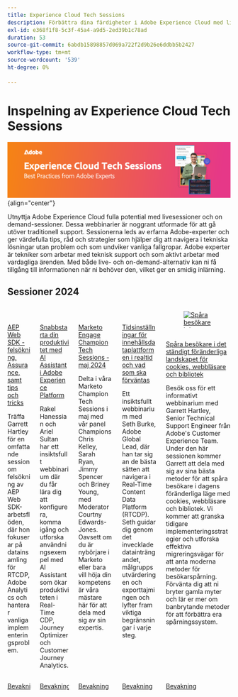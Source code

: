 ```yaml
---
title: Experience Cloud Tech Sessions
description: Förbättra dina färdigheter i Adobe Experience Cloud med live- och on-demand-tekniksessioner som leds av experter från Adobe. Få användbara tips och strategier när som helst för en smidig inlärningsupplevelse.
exl-id: e368f1f8-5c3f-45a4-a9d5-2ed39b1c78ad
duration: 53
source-git-commit: 6abdb15898857d069a722f2d9b26e6ddbb5b2427
workflow-type: tm+mt
source-wordcount: '539'
ht-degree: 0%

---
```


# Inspelning av Experience Cloud Tech Sessions


![Experience Cloud Tech Sessions](./assets/tech-sessions-banner.png){align="center"}

Utnyttja Adobe Experience Cloud fulla potential med livesessioner och on demand-sessioner. Dessa webbinarier är noggrant utformade för att gå utöver traditionell support. Sessionerna leds av erfarna Adobe-experter och ger värdefulla tips, råd och strategier som hjälper dig att navigera i tekniska lösningar utan problem och som undviker vanliga fallgropar. Adobe experter är tekniker som arbetar med teknisk support och som aktivt arbetar med vardagliga ärenden. Med både live- och on-demand-alternativ kan ni få tillgång till informationen när ni behöver den, vilket ger en smidig inlärning.

## Sessioner 2024

<!-- CARDS
{cta = Watch}

* 2024/aep-web-sdk-troubleshooting.md
* 2024/ai-assistant.md
* 2024/champion-office-hours.md
* 2024/rtcdp-timings.md
* 2024/tracking-visitors.md

-->
<!-- START CARDS HTML - DO NOT MODIFY BY HAND -->
<div class="columns">
    <div class="column is-half-tablet is-half-desktop is-one-third-widescreen" aria-label="AEP Web SDK Troubleshooting, Assurance, and Tips and Tricks">
        <div class="card" style="height: 100%; display: flex; flex-direction: column; height: 100%;">
            <div class="card-image">
                <figure class="image x-is-16by9">
                    <a href="2024/aep-web-sdk-troubleshooting.md" title="AEP Web SDK Troubleshooting, Assurance, Tips and Tricks" target="_blank" rel="referrer">
                        <img class="is-bordered-r-small" src="https://video.tv.adobe.com/v/3441092/?format=jpeg&nocache=1734134488505" alt="AEP Web SDK Troubleshooting, Assurance, Tips and Tricks"
                             style="width: 100%; aspect-ratio: 16 / 9; object-fit: cover; overflow: hidden; display: block; margin: auto;">
                    </a>
                </figure>
            </div>
            <div class="card-content is-padded-small" style="display: flex; flex-direction: column; flex-grow: 1; justify-content: space-between;">
                <div class="top-card-content">
                    <p class="headline is-size-6 has-text-weight-bold">
                        <a href="2024/aep-web-sdk-troubleshooting.md" target="_blank" rel="referrer" title="AEP Web SDK Troubleshooting, Assurance, Tips and Tricks">AEP Web SDK - felsökning, Assurance, samt tips och tricks</a>
                    </p>
                    <p class="is-size-6">Träffa Garrett Hartley för en omfattande session om felsökning av AEP Web SDK-arbetsflöden, där hon fokuserar på datainsamling för RTCDP, Adobe Analytics och hanterar vanliga implementeringsproblem.</p>
                </div>
                <a href="2024/aep-web-sdk-troubleshooting.md" target="_blank" rel="referrer" class="spectrum-Button spectrum-Button--outline spectrum-Button--primary spectrum-Button--sizeM" style="align-self: flex-start; margin-top: 1rem;">
                    <span class="spectrum-Button-label has-no-wrap has-text-weight-bold">Bevakning</span>
                </a>
            </div>
        </div>
    </div>
    <div class="column is-half-tablet is-half-desktop is-one-third-widescreen" aria-label="Jumpstart Your Productivity with AI Assistant in Adobe Experience Platform">
        <div class="card" style="height: 100%; display: flex; flex-direction: column; height: 100%;">
            <div class="card-image">
                <figure class="image x-is-16by9">
                    <a href="2024/ai-assistant.md" title="Kom snabbt igång med produktiviteten med AI Assistant i Adobe Experience Platform" target="_blank" rel="referrer">
                        <img class="is-bordered-r-small" src="https://video.tv.adobe.com/v/3435344/?format=jpeg&nocache=1734134488516" alt="Kom snabbt igång med produktiviteten med AI Assistant i Adobe Experience Platform"
                             style="width: 100%; aspect-ratio: 16 / 9; object-fit: cover; overflow: hidden; display: block; margin: auto;">
                    </a>
                </figure>
            </div>
            <div class="card-content is-padded-small" style="display: flex; flex-direction: column; flex-grow: 1; justify-content: space-between;">
                <div class="top-card-content">
                    <p class="headline is-size-6 has-text-weight-bold">
                        <a href="2024/ai-assistant.md" target="_blank" rel="referrer" title="Kom snabbt igång med produktiviteten med AI Assistant i Adobe Experience Platform">Snabbstarta din produktivitet med AI Assistant i Adobe Experience Platform</a>
                    </p>
                    <p class="is-size-6">Rakel Hanessian och Ariel Sultan har ett insiktsfullt webbinarium där du får lära dig att konfigurera, komma igång och utforska användningsexempel med AI Assistant som ökar produktiviteten i Real-Time CDP, Journey Optimizer och Customer Journey Analytics.</p>
                </div>
                <a href="2024/ai-assistant.md" target="_blank" rel="referrer" class="spectrum-Button spectrum-Button--outline spectrum-Button--primary spectrum-Button--sizeM" style="align-self: flex-start; margin-top: 1rem;">
                    <span class="spectrum-Button-label has-no-wrap has-text-weight-bold">Bevakning</span>
                </a>
            </div>
        </div>
    </div>
    <div class="column is-half-tablet is-half-desktop is-one-third-widescreen" aria-label="Marketo Engage Champion Tech Sessions - May 2024">
        <div class="card" style="height: 100%; display: flex; flex-direction: column; height: 100%;">
            <div class="card-image">
                <figure class="image x-is-16by9">
                    <a href="2024/champion-office-hours.md" title="Marketo Engage Champion Tech Sessions - maj 2024" target="_blank" rel="referrer">
                        <img class="is-bordered-r-small" src="https://video.tv.adobe.com/v/3429357/?format=jpeg&nocache=1734134488519" alt="Marketo Engage Champion Tech Sessions - maj 2024"
                             style="width: 100%; aspect-ratio: 16 / 9; object-fit: cover; overflow: hidden; display: block; margin: auto;">
                    </a>
                </figure>
            </div>
            <div class="card-content is-padded-small" style="display: flex; flex-direction: column; flex-grow: 1; justify-content: space-between;">
                <div class="top-card-content">
                    <p class="headline is-size-6 has-text-weight-bold">
                        <a href="2024/champion-office-hours.md" target="_blank" rel="referrer" title="Marketo Engage Champion Tech Sessions - maj 2024">Marketo Engage Champion Tech Sessions - maj 2024</a>
                    </p>
                    <p class="is-size-6">Delta i våra Marketo Champion Tech Sessions i maj med vår panel Champions Chris Kelley, Sarah Ryan, Jimmy Spencer och Briney Young, med Moderator Courtny Edwards-Jones. Oavsett om du är nybörjare i Marketo eller bara vill höja din kompetens är våra mästare här för att dela med sig av sin expertis.</p>
                </div>
                <a href="2024/champion-office-hours.md" target="_blank" rel="referrer" class="spectrum-Button spectrum-Button--outline spectrum-Button--primary spectrum-Button--sizeM" style="align-self: flex-start; margin-top: 1rem;">
                    <span class="spectrum-Button-label has-no-wrap has-text-weight-bold">Bevakning</span>
                </a>
            </div>
        </div>
    </div>
    <div class="column is-half-tablet is-half-desktop is-one-third-widescreen" aria-label="Real-Time Content Data Platform Timings and What to Expect">
        <div class="card" style="height: 100%; display: flex; flex-direction: column; height: 100%;">
            <div class="card-image">
                <figure class="image x-is-16by9">
                    <a href="2024/rtcdp-timings.md" title="Tidsinställningar för innehållsdataplattformen i realtid och vad som ska förväntas" target="_blank" rel="referrer">
                        <img class="is-bordered-r-small" src="https://video.tv.adobe.com/v/3432992/?format=jpeg&nocache=1734134488510" alt="Tidsinställningar för innehållsdataplattformen i realtid och vad som ska förväntas"
                             style="width: 100%; aspect-ratio: 16 / 9; object-fit: cover; overflow: hidden; display: block; margin: auto;">
                    </a>
                </figure>
            </div>
            <div class="card-content is-padded-small" style="display: flex; flex-direction: column; flex-grow: 1; justify-content: space-between;">
                <div class="top-card-content">
                    <p class="headline is-size-6 has-text-weight-bold">
                        <a href="2024/rtcdp-timings.md" target="_blank" rel="referrer" title="Tidsinställningar för innehållsdataplattformen i realtid och vad som ska förväntas">Tidsinställningar för innehållsdataplattformen i realtid och vad som ska förväntas</a>
                    </p>
                    <p class="is-size-6">Ett insiktsfullt webbinarium med Seth Burke, Adobe Global Lead, där han tar sig an de bästa sätten att navigera i Real-Time Content Data Platform (RTCDP). Seth guidar dig genom det invecklade datainträngandet, målgruppsutvärderingen och exporttajmingen och lyfter fram viktiga begränsningar i varje steg.</p>
                </div>
                <a href="2024/rtcdp-timings.md" target="_blank" rel="referrer" class="spectrum-Button spectrum-Button--outline spectrum-Button--primary spectrum-Button--sizeM" style="align-self: flex-start; margin-top: 1rem;">
                    <span class="spectrum-Button-label has-no-wrap has-text-weight-bold">Bevakning</span>
                </a>
            </div>
        </div>
    </div>
    <div class="column is-half-tablet is-half-desktop is-one-third-widescreen" aria-label="Tracking Visitors in the Ever-Changing Landscape of Cookies, Browsers, and Libraries">
        <div class="card" style="height: 100%; display: flex; flex-direction: column; height: 100%;">
            <div class="card-image">
                <figure class="image x-is-16by9">
                    <a href="2024/tracking-visitors.md" title="Spåra besökare i det ständigt föränderliga landskapet för cookies, webbläsare och bibliotek" target="_blank" rel="referrer">
                        <img class="is-bordered-r-small" src="https://video.tv.adobe.com/v/3434925/?format=jpeg&nocache=1734134488525" alt="Spåra besökare i det ständigt föränderliga landskapet för cookies, webbläsare och bibliotek"
                             style="width: 100%; aspect-ratio: 16 / 9; object-fit: cover; overflow: hidden; display: block; margin: auto;">
                    </a>
                </figure>
            </div>
            <div class="card-content is-padded-small" style="display: flex; flex-direction: column; flex-grow: 1; justify-content: space-between;">
                <div class="top-card-content">
                    <p class="headline is-size-6 has-text-weight-bold">
                        <a href="2024/tracking-visitors.md" target="_blank" rel="referrer" title="Spåra besökare i det ständigt föränderliga landskapet för cookies, webbläsare och bibliotek">Spåra besökare i det ständigt föränderliga landskapet för cookies, webbläsare och bibliotek</a>
                    </p>
                    <p class="is-size-6">Besök oss för ett informativt webbinarium med Garrett Hartley, Senior Technical Support Engineer från Adobe's Customer Experience Team. Under den här sessionen kommer Garrett att dela med sig av sina bästa metoder för att spåra besökare i dagens föränderliga läge med cookies, webbläsare och bibliotek. Vi kommer att granska tidigare implementeringsstrategier och utforska effektiva migreringsvägar för att anta moderna metoder för besökarspårning. Förvänta dig att ni bryter gamla myter och lär er mer om banbrytande metoder för att förbättra era spårningssystem.</p>
                </div>
                <a href="2024/tracking-visitors.md" target="_blank" rel="referrer" class="spectrum-Button spectrum-Button--outline spectrum-Button--primary spectrum-Button--sizeM" style="align-self: flex-start; margin-top: 1rem;">
                    <span class="spectrum-Button-label has-no-wrap has-text-weight-bold">Bevakning</span>
                </a>
            </div>
        </div>
    </div>
</div>
<!-- END CARDS HTML - DO NOT MODIFY BY HAND -->
